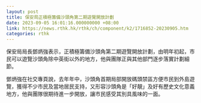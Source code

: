 ```yaml
---
layout: post
title: 保安局正積極籌備沙頭角第二期遊覽開放計劃
date: 2023-09-05 16:01:16.000000000 +08:00
link: https://news.rthk.hk/rthk/ch/component/k2/1716852-20230905.htm
categories: rthk
---
```


保安局局長鄧炳強表示，正積極籌備沙頭角第二期遊覽開放計劃，由明年初起，市民可以遊覽沙頭角除中英街以外的地方，他與團隊正與其他部門逐步落實計劃細節。

鄧炳強在社交專頁說，去年年中，沙頭角首期局部開放碼頭禁區方便市民到外島遊覽，獲得不少市民及當地居民支持，又形容沙頭角是「好靚」及好有歷史文化意義地方，他與團隊很期待進一步開放，讓市民感受其別具風味的一面。
